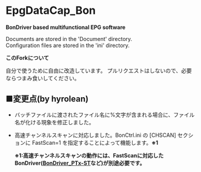EpgDataCap_Bon
==============
**BonDriver based multifunctional EPG software**

Documents are stored in the 'Document' directory.  
Configuration files are stored in the 'ini' directory.

**このForkについて**

自分で使うために自由に改造しています。
プルリクエストはしないので、必要ならつまみ食いしてください。

## ■変更点(by hyrolean)
- バッチファイルに渡されたファイル名に%文字が含まれる場合に、ファイル名が化ける現象を修正しました。
- 高速チャンネルスキャンに対応しました。BonCtrl.ini の \[CHSCAN\] セクションに FastScan=1 を指定することによって機能します。**※1**

  **※1:高速チャンネルスキャンの動作には、FastScanに対応したBonDriver([BonDriver_PTx-ST](https://github.com/hyrolean/BonDriver_PTx-ST_mod)など)が別途必要です。** 
